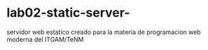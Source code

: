# lab02-static-server-
servidor web estatico creado para la materia de programacion web moderna del ITGAM/TeNM 
